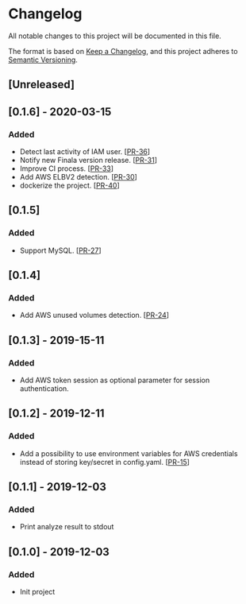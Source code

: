 # Changelog
All notable changes to this project will be documented in this file.

The format is based on [Keep a Changelog](https://keepachangelog.com/en/1.0.0/),
and this project adheres to [Semantic Versioning](https://semver.org/spec/v2.0.0.html).

## [Unreleased]

## [0.1.6] - 2020-03-15
### Added
- Detect last activity of IAM user. [[PR-36](https://github.com/similarweb/finala/pull/36)]
- Notify new Finala version release. [[PR-31](https://github.com/similarweb/finala/pull/31)]
- Improve CI process. [[PR-33](https://github.com/similarweb/finala/pull/33)]
- Add AWS ELBV2 detection. [[PR-30](https://github.com/similarweb/finala/pull/30)]
- dockerize the project. [[PR-40](https://github.com/similarweb/finala/pull/40)]

## [0.1.5] 
### Added
-  Support MySQL. [[PR-27](https://github.com/similarweb/finala/pull/27)]

## [0.1.4] 
### Added
-  Add AWS unused volumes detection. [[PR-24](https://github.com/similarweb/finala/pull/24)]

## [0.1.3] - 2019-15-11
### Added
-  Add AWS token session as optional parameter for session authentication.

## [0.1.2] - 2019-12-11
### Added
-  Add a possibility to use environment variables for AWS credentials instead of storing key/secret in config.yaml. [[PR-15](https://github.com/similarweb/finala/pull/15)]

## [0.1.1] - 2019-12-03
### Added
- Print analyze result to stdout

## [0.1.0] - 2019-12-03
### Added
- Init project